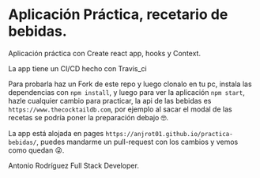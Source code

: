 # Aplicación Práctica, recetario de bebidas.

Aplicación práctica con Create react app, hooks y Context.

La app tiene un CI/CD hecho con Travis_ci

Para probarla haz un Fork de este repo y luego clonalo en tu pc, instala las dependencias con `npm install`, y luego para ver la aplicación `npm start`, hazle cualquier cambio para practicar, la api de las bebidas es `https://www.thecocktaildb.com`, por ejemplo al sacar el modal de las recetas se podría poner la preparación debajo 🤓.

La app está alojada en pages `https://anjrot01.github.io/practica-bebidas/`, puedes mandarme un pull-request con los cambios y vemos como quedan 😜.

Antonio Rodríguez
Full Stack Developer.
